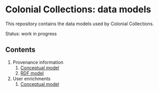 # Colonial Collections: data models

This repository contains the data models used by Colonial Collections.

Status: work in progress

## Contents

1. Provenance information
    1. [Conceptual model](./provenance/conceptual.md)
    1. [RDF model](./provenance/rdf.md)
2. User enrichments
    1. [Conceptual model](./user-enrichments/conceptual.md)
